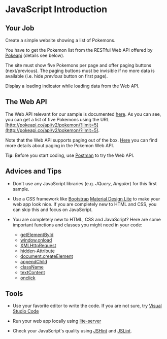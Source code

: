# JavaScript Introduction


## Your Job

Create a simple website showing a list of Pokemons.

You have to get the Pokemon list from the RESTful Web API offered by [Pokeapi](http://pokeapi.co/)
(details see below).

The site must show five Pokemons per page and offer paging buttons (next/previous). The paging
buttons must be invisible if no more data is available (i.e. hide *previous* button on first page).

Display a loading indicator while loading data from the Web API.


## The Web API

The Web API relevant for our sample is documented [here](http://pokeapi.co/docsv2/#pokemon).
As you can see, you can get a list of five Pokemons using the URL
[http://pokeapi.co/api/v2/pokemon/?limit=5](http://pokeapi.co/api/v2/pokemon/?limit=5).

Note that the Web API supports paging out of the box. [Here](http://pokeapi.co/docsv2/#resource-lists)
you can find more details about paging in the Pokemon Web API.

**Tip**: Before you start coding, use [Postman](https://www.getpostman.com/) to try the Web API.


## Advices and Tips

* Don't use any JavaScript libraries (e.g. *JQuery*, *Angular*) for this first sample.

* Use a CSS framework like [Bootstrap](http://getbootstrap.com/)
  [Material Design Lite](https://getmdl.io/styles/index.html) to make your web app look nice.
  If you are completely new to HTML and CSS, you can skip this and focus on JavaScript.

* You are completely new to HTML, CSS and JavaScript? Here are some important functions and classes
  you might need in your code:
  * [getElementById](https://developer.mozilla.org/en-US/docs/Web/API/Document/getElementById)
  * [window.onload](https://developer.mozilla.org/en-US/docs/Web/API/GlobalEventHandlers/onload)
  * [XMLHttpRequest](https://developer.mozilla.org/en-US/docs/Web/API/XMLHttpRequest)
  * [hidden](https://developer.mozilla.org/en-US/docs/Web/HTML/Global_attributes/hidden)-Attribute
  * [document.createElement](https://developer.mozilla.org/en-US/docs/Web/API/Document/createElement)
  * [appendChild](https://developer.mozilla.org/en-US/docs/Web/API/Node/appendChild)
  * [className](https://developer.mozilla.org/en-US/docs/Web/API/Element/className)
  * [textContent](https://developer.mozilla.org/en-US/docs/Web/API/Node/textContent)
  * [onclick](https://developer.mozilla.org/en-US/docs/Web/API/GlobalEventHandlers/onclick)

## Tools

* Use your favorite editor to write the code. If you are not sure, try 
  [Visual Studio Code](http://code.visualstudio.com/)

* Run your web app locally using [lite-server](https://github.com/johnpapa/lite-server)

* Check your JavaScript's quality using [JSHint](http://jshint.com/) and
  [JSLint](http://www.jslint.com/).
